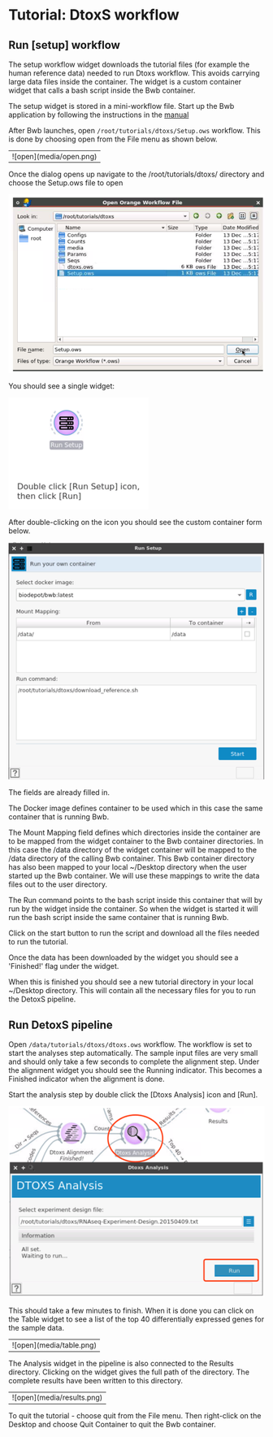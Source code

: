 
# Tutorial: DtoxS workflow

## Run [setup] workflow

The setup workflow widget downloads the tutorial files (for example the human reference data) needed to run Dtoxs workflow. This avoids carrying large data files inside the container. The widget is a custom container widget that calls a bash script inside the Bwb container. 

 The setup widget is stored in a mini-workflow file. Start up the Bwb application by following the instructions in the [manual](https://github.com/BioDepot/BioDepot-workflow-builder)

  
 After Bwb launches, open `/root/tutorials/dtoxs/Setup.ows` workflow. This is done by choosing open from the File menu as shown below.
 <table><tr><td>
  ![open](media/open.png)
 </td></tr></table>

Once the dialog opens up navigate to the /root/tutorials/dtoxs/ directory and choose the Setup.ows file to open

  ![open](media/open_setup.png)

You should see a single widget:
 
 ![setup1](media/dtoxs_tutorial_setup.png)
 
 After double-clicking on the icon you should see the custom container form below.

![setup2](media/dtoxs_tutorial_setup2.png)

The fields are already filled in. 

The Docker image defines container to be used which in this case the same container that is running Bwb. 

The Mount Mapping field defines which directories inside the container are to be mapped from the widget container to the Bwb container directories. In this case the /data directory of the widget container will be mapped to the /data directory of the calling Bwb container. This Bwb container directory has also been mapped to your local ~/Desktop directory when the user started up the Bwb container. We will use these mappings to write the data files out to the user directory.

The Run command points to the bash script inside this container that will by run by the widget inside the container. So when the widget is started it will run the bash script inside the same container that is running Bwb. 

Click on the start button to run the script and download all the files needed to run the tutorial.

Once the data has been downloaded by the widget you should see a 'Finished!' flag under the widget.

When this is finished you should see a new tutorial directory in your local ~/Desktop directory. This will contain all the necessary files for you to run the DetoxS pipeline.

## Run DetoxS pipeline

Open `/data/tutorials/dtoxs/dtoxs.ows` workflow.  The workflow is set to start the analyses step automatically. The sample input files are very small and should only take a few seconds to complete the alignment step. Under the alignment widget you should see the Running indicator. This becomes a Finished indicator when the alignment is done.

Start the analysis step by double click the [Dtoxs Analysis] icon and [Run].

![run](media/dtoxs_tutorial_runpipeline.png)

This should take a few minutes to finish. When it is done you can click on the Table widget to see a list of the top 40 differentially expressed genes for the sample data.
 <table><tr><td>
  ![open](media/table.png)
 </td></tr></table>


The Analysis widget in the pipeline is also connected to the Results directory. Clicking on the widget gives the full path of the directory. The complete results have been written to this directory.


 <table><tr><td>
  ![open](media/results.png)
 </td></tr></table>

To quit the tutorial - choose quit from the File menu. Then right-click on the Desktop and choose Quit Container to quit the Bwb container.



